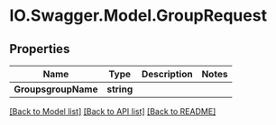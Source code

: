 # IO.Swagger.Model.GroupRequest
## Properties

Name | Type | Description | Notes
------------ | ------------- | ------------- | -------------
**GroupsgroupName** | **string** |  | 

[[Back to Model list]](../README.md#documentation-for-models) [[Back to API list]](../README.md#documentation-for-api-endpoints) [[Back to README]](../README.md)

